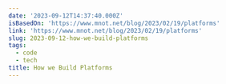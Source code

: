 ```yaml
---
date: '2023-09-12T14:37:40.000Z'
isBasedOn: 'https://www.mnot.net/blog/2023/02/19/platforms'
link: 'https://www.mnot.net/blog/2023/02/19/platforms'
slug: 2023-09-12-how-we-build-platforms
tags:
  - code
  - tech
title: How we Build Platforms
---
```


